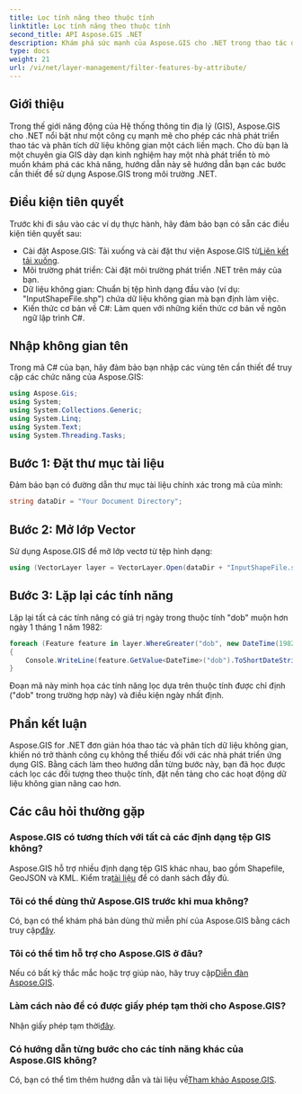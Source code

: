 ```yaml
---
title: Lọc tính năng theo thuộc tính
linktitle: Lọc tính năng theo thuộc tính
second_title: API Aspose.GIS .NET
description: Khám phá sức mạnh của Aspose.GIS cho .NET trong thao tác dữ liệu không gian. Lọc các tính năng một cách dễ dàng, nâng cao các ứng dụng GIS và tăng năng suất.
type: docs
weight: 21
url: /vi/net/layer-management/filter-features-by-attribute/
---
```

## Giới thiệu
Trong thế giới năng động của Hệ thống thông tin địa lý (GIS), Aspose.GIS cho .NET nổi bật như một công cụ mạnh mẽ cho phép các nhà phát triển thao tác và phân tích dữ liệu không gian một cách liền mạch. Cho dù bạn là một chuyên gia GIS dày dạn kinh nghiệm hay một nhà phát triển tò mò muốn khám phá các khả năng, hướng dẫn này sẽ hướng dẫn bạn các bước cần thiết để sử dụng Aspose.GIS trong môi trường .NET.
## Điều kiện tiên quyết
Trước khi đi sâu vào các ví dụ thực hành, hãy đảm bảo bạn có sẵn các điều kiện tiên quyết sau:
-  Cài đặt Aspose.GIS: Tải xuống và cài đặt thư viện Aspose.GIS từ[Liên kết tải xuống](https://releases.aspose.com/gis/net/).
- Môi trường phát triển: Cài đặt môi trường phát triển .NET trên máy của bạn.
- Dữ liệu không gian: Chuẩn bị tệp hình dạng đầu vào (ví dụ: "InputShapeFile.shp") chứa dữ liệu không gian mà bạn định làm việc.
- Kiến thức cơ bản về C#: Làm quen với những kiến thức cơ bản về ngôn ngữ lập trình C#.
## Nhập không gian tên
Trong mã C# của bạn, hãy đảm bảo bạn nhập các vùng tên cần thiết để truy cập các chức năng của Aspose.GIS:
```csharp
using Aspose.Gis;
using System;
using System.Collections.Generic;
using System.Linq;
using System.Text;
using System.Threading.Tasks;
```
## Bước 1: Đặt thư mục tài liệu
Đảm bảo bạn có đường dẫn thư mục tài liệu chính xác trong mã của mình:
```csharp
string dataDir = "Your Document Directory";
```
## Bước 2: Mở lớp Vector
Sử dụng Aspose.GIS để mở lớp vectơ từ tệp hình dạng:
```csharp
using (VectorLayer layer = VectorLayer.Open(dataDir + "InputShapeFile.shp", Drivers.Shapefile))
```
## Bước 3: Lặp lại các tính năng
Lặp lại tất cả các tính năng có giá trị ngày trong thuộc tính "dob" muộn hơn ngày 1 tháng 1 năm 1982:
```csharp
foreach (Feature feature in layer.WhereGreater("dob", new DateTime(1982, 1, 1, 0, 0, 0)))
{
    Console.WriteLine(feature.GetValue<DateTime>("dob").ToShortDateString());
}
```
Đoạn mã này minh họa các tính năng lọc dựa trên thuộc tính được chỉ định ("dob" trong trường hợp này) và điều kiện ngày nhất định.
## Phần kết luận
Aspose.GIS for .NET đơn giản hóa thao tác và phân tích dữ liệu không gian, khiến nó trở thành công cụ không thể thiếu đối với các nhà phát triển ứng dụng GIS. Bằng cách làm theo hướng dẫn từng bước này, bạn đã học được cách lọc các đối tượng theo thuộc tính, đặt nền tảng cho các hoạt động dữ liệu không gian nâng cao hơn.
## Các câu hỏi thường gặp
### Aspose.GIS có tương thích với tất cả các định dạng tệp GIS không?
 Aspose.GIS hỗ trợ nhiều định dạng tệp GIS khác nhau, bao gồm Shapefile, GeoJSON và KML. Kiểm tra[tài liệu](https://reference.aspose.com/gis/net/) để có danh sách đầy đủ.
### Tôi có thể dùng thử Aspose.GIS trước khi mua không?
 Có, bạn có thể khám phá bản dùng thử miễn phí của Aspose.GIS bằng cách truy cập[đây](https://releases.aspose.com/).
### Tôi có thể tìm hỗ trợ cho Aspose.GIS ở đâu?
 Nếu có bất kỳ thắc mắc hoặc trợ giúp nào, hãy truy cập[Diễn đàn Aspose.GIS](https://forum.aspose.com/c/gis/33).
### Làm cách nào để có được giấy phép tạm thời cho Aspose.GIS?
 Nhận giấy phép tạm thời[đây](https://purchase.aspose.com/temporary-license/).
### Có hướng dẫn từng bước cho các tính năng khác của Aspose.GIS không?
 Có, bạn có thể tìm thêm hướng dẫn và tài liệu về[Tham khảo Aspose.GIS](https://reference.aspose.com/gis/net/).